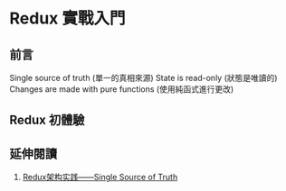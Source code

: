 # Redux 實戰入門

## 前言
Single source of truth (單一的真相來源)
State is read-only (狀態是唯讀的)
Changes are made with pure functions (使用純函式進行更改)

## Redux 初體驗

## 延伸閱讀
1. [Redux架构实践——Single Source of Truth](http://react-china.org/t/redux-single-source-of-truth/5564)
